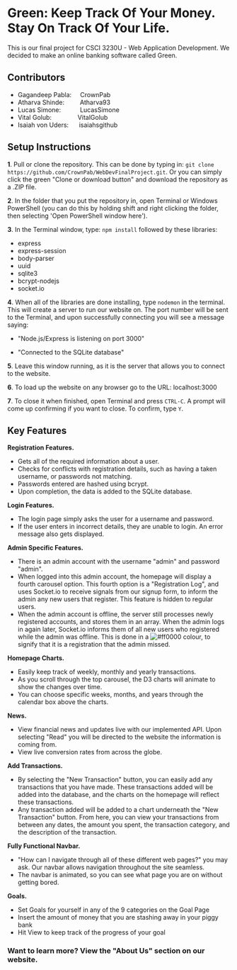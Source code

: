 # Green: Keep Track Of Your Money. Stay On Track Of Your Life.

This is our final project for CSCI 3230U - Web Application Development. We decided to make an online banking software called Green.

## Contributors
 * Gagandeep Pabla:&nbsp;&nbsp;&nbsp;&nbsp;&nbsp;CrownPab
 * Atharva Shinde:&nbsp;&nbsp;&nbsp; &nbsp; &nbsp;&nbsp;   Atharva93
 * Lucas Simone:&nbsp;&nbsp;&nbsp;&nbsp;&nbsp; &nbsp; &nbsp;&nbsp; LucasSimone 
 * Vital Golub: &nbsp;&nbsp; &nbsp; &nbsp; &nbsp; &nbsp; &nbsp;&nbsp; VitalGolub 
 * Isaiah von Uders: &nbsp;  &nbsp;&nbsp; isaiahsgithub


## Setup Instructions
 **1**. Pull or clone the repository. This can be done by typing in:
```git clone https://github.com/CrownPab/WebDevFinalProject.git```. Or you can simply click the green "Clone or download button" and download the repository as a .ZIP file.

 **2**. In the folder that you put the repository in, open Terminal or Windows PowerShell (you can do this by holding shift and right clicking the folder, then selecting 'Open PowerShell window here').

**3**. In the Terminal window, type: ```npm install``` followed by these libraries:
* express
* express-session
* body-parser
* uuid
* sqlite3
* bcrypt-nodejs
* socket.io

**4**. When all of the libraries are done installing, type ```nodemon``` in the terminal. This will create a server to run our website on. The port number will be sent to the Terminal, and upon successfully connecting you will see a message saying: 

 * "Node.js/Express is listening on port 3000"

 * "Connected to the SQLite database"

**5**. Leave this window running, as it is the server that allows you to connect to the website.

**6**. To load up the website on any browser go to the URL: localhost:3000

**7**. To close it when finished, open Terminal and press `CTRL-C`. A prompt will come up confirming if you want to close. To confirm, type `Y`. 


## Key Features

**Registration Features.**
* Gets all of the required information about a user.
* Checks for conflicts with registration details, such as having a taken username, or passwords not matching.
* Passwords entered are hashed using bcrypt.
* Upon completion, the data is added to the SQLite database.


**Login Features.**
* The login page simply asks the user for a username and password.
* If the user enters in incorrect details, they are unable to login. An error message also gets displayed.

**Admin Specific Features.** 
 * There is an admin account with the username "admin" and password "admin".
 * When logged into this admin account, the homepage will display a fourth carousel option. This fourth option is a "Registration Log", and uses Socket.io to receive signals from our signup form, to inform the admin any new users that register. This feature is hidden to regular users.
* When the admin account is offline, the server still processes newly registered accounts, and stores them in an array. When the admin logs in again later, Socket.io informs them of all new users who registered while the admin was offline. This is done in a ![#ff0000](https://placehold.it/15/FFFFFF/ff0000?text=+RED) colour, to signify that it is a registration that the admin missed.
 
**Homepage Charts.**
* Easily keep track of weekly, monthly and yearly transactions.
* As you scroll through the top carousel, the D3 charts will animate to show the changes over time.
* You can choose specific weeks, months, and years through the calendar box above the charts.

**News.**
* View financial news and updates live with our implemented API. Upon selecting "Read" you will be directed to the website the information is coming from.
* View live conversion rates from across the globe. 

**Add Transactions.**
* By selecting the "New Transaction" button, you can easily add any transactions that you have made. These transactions added will be added into the database, and the charts on the homepage will reflect these transactions.
* Any transaction added will be added to a chart underneath the "New Transaction" button. From here, you can view your transactions from between any dates, the amount you spent, the transaction category, and the description of the transaction.


**Fully Functional Navbar.**
* "How can I navigate through all of these different web pages?" you may ask. Our navbar allows navigation throughout the site seamless. 
* The navbar is animated, so you can see what page you are on without getting bored.

**Goals.**
* Set Goals for yourself in any of the 9 categories on the Goal Page
* Insert the amount of money that you are stashing away in your piggy bank 
* Hit View to keep track of the progress of your goal


### Want to learn more? View the "About Us" section on our website.
